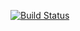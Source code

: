 [![Build Status](https://travis-ci.org/Codelify/backend.svg?branch=master)](https://travis-ci.org/Codelify/backend)